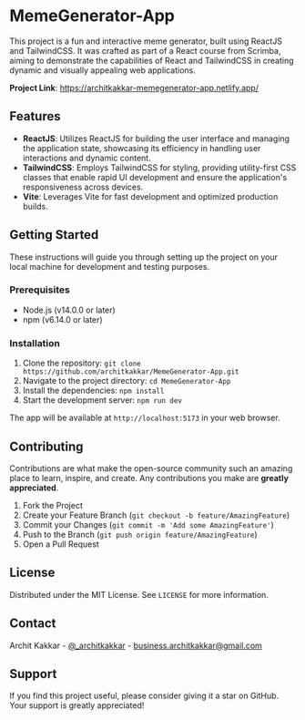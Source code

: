 # MemeGenerator-App

This project is a fun and interactive meme generator, built using ReactJS and TailwindCSS. It was crafted as part of a React course from Scrimba, aiming to demonstrate the capabilities of React and TailwindCSS in creating dynamic and visually appealing web applications.

**Project Link**: https://architkakkar-memegenerator-app.netlify.app/

## Features

- **ReactJS**: Utilizes ReactJS for building the user interface and managing the application state, showcasing its efficiency in handling user interactions and dynamic content.
- **TailwindCSS**: Employs TailwindCSS for styling, providing utility-first CSS classes that enable rapid UI development and ensure the application's responsiveness across devices.
- **Vite**: Leverages Vite for fast development and optimized production builds.

## Getting Started

These instructions will guide you through setting up the project on your local machine for development and testing purposes.

### Prerequisites

- Node.js (v14.0.0 or later)
- npm (v6.14.0 or later)

### Installation

1. Clone the repository: `git clone https://github.com/architkakkar/MemeGenerator-App.git`
2. Navigate to the project directory: `cd MemeGenerator-App`
3. Install the dependencies: `npm install`
4. Start the development server: `npm run dev`

The app will be available at `http://localhost:5173` in your web browser.

## Contributing

Contributions are what make the open-source community such an amazing place to learn, inspire, and create. Any contributions you make are **greatly appreciated**.

1. Fork the Project
2. Create your Feature Branch (`git checkout -b feature/AmazingFeature`)
3. Commit your Changes (`git commit -m 'Add some AmazingFeature'`)
4. Push to the Branch (`git push origin feature/AmazingFeature`)
5. Open a Pull Request

## License

Distributed under the MIT License. See `LICENSE` for more information.

## Contact

Archit Kakkar - [@_architkakkar](https://x.com/_architkakkar) - business.architkakkar@gmail.com

## Support

If you find this project useful, please consider giving it a star on GitHub. Your support is greatly appreciated!
